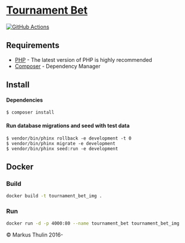 # [Tournament Bet](https://github.com/thulin82/tournament_bet)

[![GitHub Actions](https://github.com/thulin82/tournament_bet/actions/workflows/github-actions.yml/badge.svg)](https://github.com/thulin82/tournament_bet/actions/workflows/github-actions.yml)

## Requirements

-   [PHP](http://php.net/) - The latest version of PHP is highly recommended
-   [Composer](https://getcomposer.org/) - Dependency Manager

## Install

#### Dependencies

```
$ composer install
```

#### Run database migrations and seed with test data

```
$ vendor/bin/phinx rollback -e development -t 0
$ vendor/bin/phinx migrate -e development
$ vendor/bin/phinx seed:run -e development
```

## Docker

### Build

```bash
docker build -t tournament_bet_img .
```

### Run

```bash
docker run -d -p 4000:80 --name tournament_bet tournament_bet_img
```

© Markus Thulin 2016-
